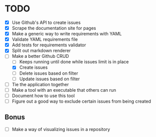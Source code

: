 # TODO

- [x] Use Github's API to create issues
- [x] Scrape the documentation site for pages
- [x] Make a generic way to write requirements with YAML
- [x] Validate YAML requirements file
- [x] Add tests for requirements validator
- [x] Split out markdown renderer
- [ ] Make a better Github CRUD
  - [ ] Keeps running until done while issues limit is in place
  - [x] Create issues
  - [ ] Delete issues based on filter
  - [ ] Update issues based on filter
- [ ] Tie the application together
- [ ] Make a tool with an executable that others can run
- [ ] Document how to use this tool
- [ ] Figure out a good way to exclude certain issues from being created

## Bonus

- [ ] Make a way of visualizing issues in a repository
